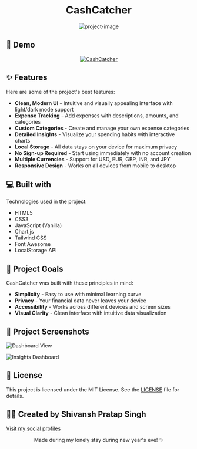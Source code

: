 <h1 align="center" id="title">CashCatcher</h1>

<p align="center"><img src="https://socialify.git.ci/ShiiiivanshSingh/CashCatcher/image?custom_description=A+modern+web+app+for+tracking+personal+expenses+and+visualizing+your+spending+habits.&amp;description=1&amp;font=Inter&amp;language=1&amp;name=1&amp;owner=1&amp;pattern=Solid&amp;stargazers=1&amp;theme=Dark" alt="project-image"></p>

<h2>🚀 Demo</h2>

<div align="center">
  
[![CashCatcher](https://img.shields.io/badge/Try-CashCatcher-4f46e5?style=for-the-badge)](https://shiiiivanshsingh.github.io/CashCatcher/index.html)

</div>

<h2>✨ Features</h2>

Here are some of the project's best features:

* **Clean, Modern UI** - Intuitive and visually appealing interface with light/dark mode support
* **Expense Tracking** - Add expenses with descriptions, amounts, and categories
* **Custom Categories** - Create and manage your own expense categories
* **Detailed Insights** - Visualize your spending habits with interactive charts
* **Local Storage** - All data stays on your device for maximum privacy
* **No Sign-up Required** - Start using immediately with no account creation
* **Multiple Currencies** - Support for USD, EUR, GBP, INR, and JPY
* **Responsive Design** - Works on all devices from mobile to desktop

<h2>💻 Built with</h2>

Technologies used in the project:

* HTML5
* CSS3 
* JavaScript (Vanilla)
* Chart.js
* Tailwind CSS
* Font Awesome
* LocalStorage API

<h2>🎯 Project Goals</h2>

CashCatcher was built with these principles in mind:

* **Simplicity** - Easy to use with minimal learning curve
* **Privacy** - Your financial data never leaves your device
* **Accessibility** - Works across different devices and screen sizes
* **Visual Clarity** - Clean interface with intuitive data visualization

<h2>📸 Project Screenshots</h2>

![Dashboard View](https://github.com/user-attachments/assets/da8bd13c-4967-4ae2-a997-420652df076b)

![Insights Dashboard](https://github.com/user-attachments/assets/36079dbd-2fd7-4265-aefe-287e4f442655)

## 📄 License

This project is licensed under the MIT License. See the [LICENSE](LICENSE) file for details.

## 👨‍💻 Created by Shivansh Pratap Singh
[Visit my social profiles](https://linktr.ee/ShivanshPratapSingh)

<div align="center">
<p>Made during my lonely stay during new year's eve! ✨</p>
</div>
